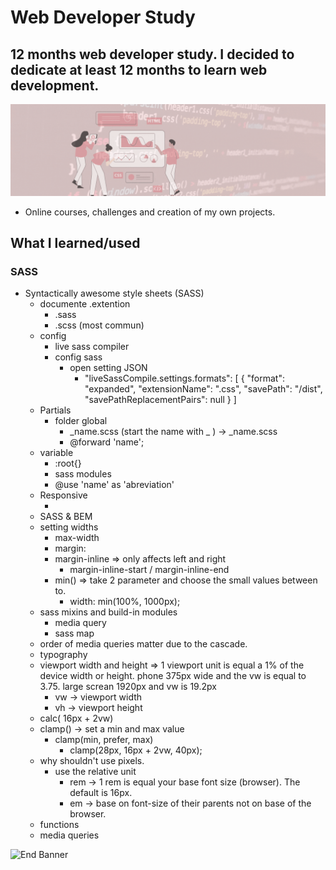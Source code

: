 # Web Developer Study
## 12 months web developer study. I decided to dedicate at least 12 months to learn web development.

![Begin Banner](/Documentation/top-1200x350.gif)

* Online courses, challenges and creation of my own projects.

## What I learned/used 
### SASS 
* Syntactically awesome style sheets (SASS) 
    * documente .extention
        * .sass
        * .scss (most commun)
    * config
        * live sass compiler
        * config sass
            * open setting JSON
                * "liveSassCompile.settings.formats": [
                    {
                        "format": "expanded",
                        "extensionName": ".css",
                        "savePath": "/dist",
                        "savePathReplacementPairs": null
                    }
                ]
    * Partials
        * folder global
            * _name.scss (start the name with _ ) -> _name.scss
            * @forward 'name';
    * variable
        * :root{}
        * sass modules
        * @use 'name' as 'abreviation'
    * Responsive 
        * <meta name="viewport" content="width=device-width, initial-scale=1.0">
    * SASS & BEM
    * setting widths
        * max-width
        * margin:
        * margin-inline => only affects left and right
            * margin-inline-start / margin-inline-end
        * min() =>  take 2 parameter and choose the small values between to.
            * width: min(100%, 1000px);
    * sass mixins and build-in modules
        * media query
        * sass map
    * order of media queries matter due to the cascade.
    * typography
    * viewport width and height => 1 viewport unit is equal a 1% of the device width or height. phone 375px wide and the vw is equal to 3.75. large screan 1920px and vw is 19.2px
        * vw -> viewport width
        * vh -> viewport height
    * calc( 16px + 2vw)
    * clamp() -> set a min and max value 
        * clamp(min, prefer, max)
            * clamp(28px, 16px + 2vw, 40px);
    * why shouldn't use pixels.
        * use the relative unit
            * rem -> 1 rem is equal your base font size (browser). The default is 16px.
            * em -> base on font-size of their parents not on base of the browser.
    * functions
    * media queries

![End Banner](/Documentation/botton-1200x350.gif)
